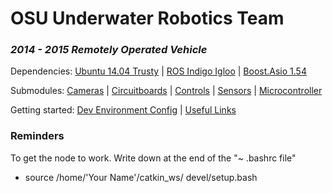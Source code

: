 # OSU Underwater Robotics Team

### *2014 - 2015 Remotely Operated Vehicle*
Dependencies: [Ubuntu 14.04 Trusty](http://releases.ubuntu.com/14.04/) | [ROS Indigo Igloo](http://wiki.ros.org/indigo) | [Boost.Asio 1.54](http://www.boost.org/doc/libs/1_54_0/doc/html/boost_asio.html)

Submodules: [Cameras](https://github.com/uwrt-osu/cameras) | [Circuitboards](https://github.com/uwrt-osu/special-ed) | [Controls](https://github.com/uwrt-osu/controls) | [Sensors](https://github.com/uwrt-osu/imu) | [Microcontroller](https://github.com/uwrt-osu/microcontroller)

Getting started: [Dev Environment Config](https://github.com/uwrt-osu/jaws-2/blob/master/INSTALL.md) | [Useful Links](https://github.com/uwrt-osu/jaws-2/blob/master/LINKS.md)


### Reminders

To get the node to work. Write down at the end of the "~ .bashrc file"
  - source /home/'Your Name'/catkin_ws/ devel/setup.bash
